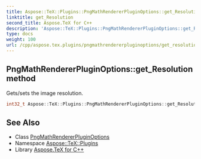 ```yaml
---
title: Aspose::TeX::Plugins::PngMathRendererPluginOptions::get_Resolution method
linktitle: get_Resolution
second_title: Aspose.TeX for C++
description: 'Aspose::TeX::Plugins::PngMathRendererPluginOptions::get_Resolution method. Gets/sets the image resolution in C++.'
type: docs
weight: 100
url: /cpp/aspose.tex.plugins/pngmathrendererpluginoptions/get_resolution/
---
```

## PngMathRendererPluginOptions::get_Resolution method


Gets/sets the image resolution.

```cpp
int32_t Aspose::TeX::Plugins::PngMathRendererPluginOptions::get_Resolution() override
```

## See Also

* Class [PngMathRendererPluginOptions](../)
* Namespace [Aspose::TeX::Plugins](../../)
* Library [Aspose.TeX for C++](../../../)
